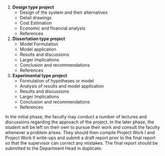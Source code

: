 1. **Design type project**
    * Design of the system and their alternatives
    * Detail drawings
    * Cost Estimation
    * Economic and financial analysis
    * References
2. **Dissertation type project**
    * Model Formulation
    * Model application
    * Results and discussions
    * Larger Implications
    * Conclusion and recommendations
    * References
3. **Experimental type project**
    * Formulation of hypotheses or model
    * Analysis of results and model application
    * Results and discussions
    * Larger Implications
    * Conclusion and recommendations
    * References

In the initial phase, the faculty may conduct a number of lectures and discussions regarding the approach of the project. In the later phase, the student will be left on their own to pursue their work and consult the faculty whenever a problem arises. They should then compile Project Work I and Project Work II write-ups and submit a draft report prior to the final report so that the supervisor can correct any mistakes. The final report should be submitted to the Department Head in duplicate.

